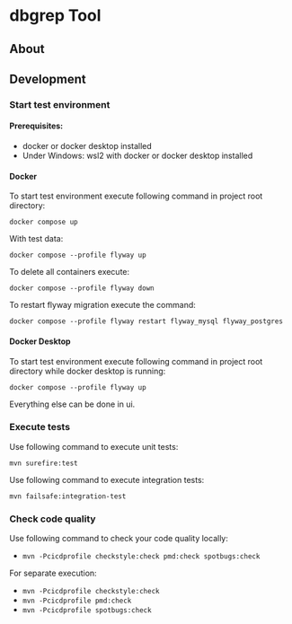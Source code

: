 # dbgrep Tool

## About

## Development

### Start test environment

#### Prerequisites:

- docker or docker desktop installed
- Under Windows: wsl2 with docker or docker desktop installed

#### Docker

To start test environment execute following command in project root directory:

``docker compose up``

With test data:

``docker compose --profile flyway up``

To delete all containers execute:

``docker compose --profile flyway down``

To restart flyway migration execute the command:

``docker compose --profile flyway restart flyway_mysql flyway_postgres``

#### Docker Desktop

To start test environment execute following command in project root directory while docker desktop is running:

``docker compose --profile flyway up``

Everything else can be done in ui.

### Execute tests

Use following command to execute unit tests:

``mvn surefire:test``

Use following command to execute integration tests:

``mvn failsafe:integration-test``

### Check code quality

Use following command to check your code quality locally:

- ``mvn -Pcicdprofile checkstyle:check pmd:check spotbugs:check``

For separate execution:

- ``mvn -Pcicdprofile checkstyle:check``
- ``mvn -Pcicdprofile pmd:check``
- ``mvn -Pcicdprofile spotbugs:check``